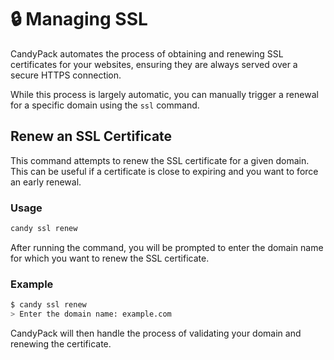 # 🔒 Managing SSL

CandyPack automates the process of obtaining and renewing SSL certificates for your websites, ensuring they are always served over a secure HTTPS connection.

While this process is largely automatic, you can manually trigger a renewal for a specific domain using the `ssl` command.

## Renew an SSL Certificate
This command attempts to renew the SSL certificate for a given domain. This can be useful if a certificate is close to expiring and you want to force an early renewal.

### Usage
```bash
candy ssl renew
```
After running the command, you will be prompted to enter the domain name for which you want to renew the SSL certificate.

### Example
```bash
$ candy ssl renew
> Enter the domain name: example.com
```

CandyPack will then handle the process of validating your domain and renewing the certificate.

